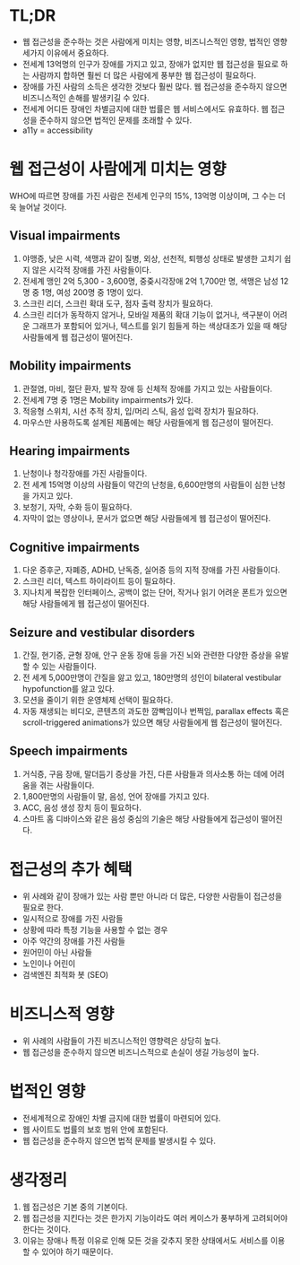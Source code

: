 # TL;DR

- 웹 접근성을 준수하는 것은 사람에게 미치는 영향, 비즈니스적인 영향, 법적인 영향 세가지 이유에서 중요하다.
- 전세계 13억명의 인구가 장애를 가지고 있고, 장애가 없지만 웹 접근성을 필요로 하는 사람까지 합하면 훨씬 더 많은 사람에게 풍부한 웹 접근성이 필요하다.
- 장애를 가진 사람의 소득은 생각한 것보다 훨씬 많다. 웹 접근성을 준수하지 않으면 비즈니스적인 손해를 발생키길 수 있다.
- 전세계 어디든 장애인 차별금지에 대한 법률은 웹 서비스에서도 유효하다. 웹 접근성을 준수하지 않으면 법적인 문제를 초래할 수 있다.
- a11y = accessibility

# 웹 접근성이 사람에게 미치는 영향

WHO에 따르면 장애를 가진 사람은 전세계 인구의 15%, 13억명 이상이며, 그 수는 더욱 늘어날 것이다.

## Visual impairments

1. 야맹증, 낮은 시력, 색맹과 같이 질병, 외상, 선천적, 퇴행성 상태로 발생한 고치기 쉽지 않은 시각적 장애를 가진 사람들이다.
2. 전세계 맹인 2억 5,300 - 3,600명, 중즞시각장애 2억 1,700만 명, 색맹은 남성 12명 중 1명, 여성 200명 중 1명이 있다.
3. 스크린 리더, 스크린 확대 도구, 점자 출력 장치가 필요하다.
4. 스크린 리더가 동작하지 않거나, 모바일 제품의 확대 기능이 없거나, 색구분이 어려운 그래프가 포함되어 있거나, 텍스트를 읽기 힘들게 하는 색상대조가 있을 때 해당 사람들에게 웹 접근성이 떨어진다.

## Mobility impairments

1. 관절염, 마비, 절단 환자, 발작 장애 등 신체적 장애를 가지고 있는 사람들이다.
2. 전세계 7명 중 1명은 Mobility impairments가 있다.
3. 적응형 스위치, 시선 추적 장치, 입/머리 스틱, 음성 입력 장치가 필요하다.
4. 마우스만 사용하도록 설계된 제품에는 해당 사람들에게 웹 접근성이 떨어진다.

## Hearing impairments

1. 난청이나 청각장애를 가진 사람들이다.
2. 전 세계 15억명 이상의 사람들이 약간의 난청을, 6,600만명의 사람들이 심한 난청을 가지고 있다.
3. 보청기, 자막, 수화 등이 필요하다.
4. 자막이 없는 영상이나, 문서가 없으면 해당 사람들에게 웹 접근성이 떨어진다.

## Cognitive impairments

1. 다운 증후군, 자폐증, ADHD, 난독증, 실어증 등의 지적 장애를 가진 사람들이다.
2. 스크린 리더, 텍스트 하이라이트 등이 필요하다.
3. 지나치게 복잡한 인터페이스, 공백이 없는 단어, 작거나 읽기 어려운 폰트가 있으면 해당 사람들에게 웹 접근성이 떨어진다.

## Seizure and vestibular disorders

1. 간질, 현기증, 균형 장애, 안구 운동 장애 등을 가진 뇌와 관련한 다양한 증상을 유발할 수 있는 사람들이다.
2. 전 세계 5,000만명이 간질을 앓고 있고, 180만명의 성인이 bilateral vestibular hypofunction를 앓고 있다.
3. 모션을 줄이기 위한 운영체제 선택이 필요하다.
4. 자동 재생되는 비디오, 콘텐츠의 과도한 깜빡임이나 번쩍임, parallax effects 혹은 scroll-triggered animations가 있으면 해당 사람들에게 웹 접근성이 떨어진다.

## Speech impairments

1. 거식증, 구음 장애, 말더듬기 증상을 가진, 다른 사람들과 의사소통 하는 데에 어려움을 겪는 사람들이다.
2. 1,800만명의 사람들이 말, 음성, 언어 장애를 가지고 있다.
3. ACC, 음성 생성 장치 등이 필요하다.
4. 스마트 홈 디바이스와 같은 음성 중심의 기술은 해당 사람들에게 접근성이 떨어진다.

# 접근성의 추가 혜택

- 위 사례와 같이 장애가 있는 사람 뿐만 아니라 더 많은, 다양한 사람들이 접근성을 필요로 한다.
- 일시적으로 장애를 가진 사람들
- 상황에 따라 특정 기능을 사용할 수 없는 경우
- 아주 약간의 장애를 가진 사람들
- 원어민이 아닌 사람들
- 노인이나 어린이
- 검색엔진 최적화 봇 (SEO)

# 비즈니스적 영향

- 위 사례의 사람들이 가진 비즈니스적인 영향력은 상당히 높다.
- 웹 접근성을 준수하지 않으면 비즈니스적으로 손실이 생길 가능성이 높다.

# 법적인 영향

- 전세계적으로 장애인 차별 금지에 대한 법률이 마련되어 있다.
- 웹 사이트도 법률의 보호 범위 안에 포함된다.
- 웹 접근성을 준수하지 않으면 법적 문제를 발생시킬 수 있다.

# 생각정리

1. 웹 접근성은 기본 중의 기본이다.
2. 웹 접근성을 지킨다는 것은 한가지 기능이라도 여러 케이스가 풍부하게 고려되어야 한다는 것이다.
3. 이유는 장애나 특정 이유로 인해 모든 것을 갖추지 못한 상태에서도 서비스를 이용할 수 있어야 하기 때문이다.
